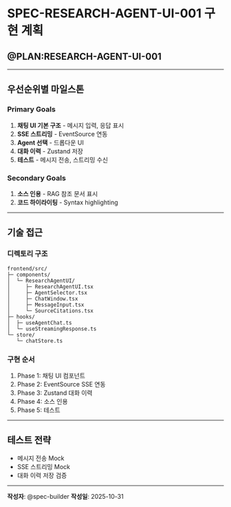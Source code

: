 # SPEC-RESEARCH-AGENT-UI-001 구현 계획

## @PLAN:RESEARCH-AGENT-UI-001

---

## 우선순위별 마일스톤

### Primary Goals
1. **채팅 UI 기본 구조** - 메시지 입력, 응답 표시
2. **SSE 스트리밍** - EventSource 연동
3. **Agent 선택** - 드롭다운 UI
4. **대화 이력** - Zustand 저장
5. **테스트** - 메시지 전송, 스트리밍 수신

### Secondary Goals
1. **소스 인용** - RAG 참조 문서 표시
2. **코드 하이라이팅** - Syntax highlighting

---

## 기술 접근

### 디렉토리 구조
```
frontend/src/
├─ components/
│  └─ ResearchAgentUI/
│     ├─ ResearchAgentUI.tsx
│     ├─ AgentSelector.tsx
│     ├─ ChatWindow.tsx
│     ├─ MessageInput.tsx
│     └─ SourceCitations.tsx
├─ hooks/
│  ├─ useAgentChat.ts
│  └─ useStreamingResponse.ts
└─ store/
   └─ chatStore.ts
```

### 구현 순서
1. Phase 1: 채팅 UI 컴포넌트
2. Phase 2: EventSource SSE 연동
3. Phase 3: Zustand 대화 이력
4. Phase 4: 소스 인용
5. Phase 5: 테스트

---

## 테스트 전략
- 메시지 전송 Mock
- SSE 스트리밍 Mock
- 대화 이력 저장 검증

---

**작성자**: @spec-builder
**작성일**: 2025-10-31
